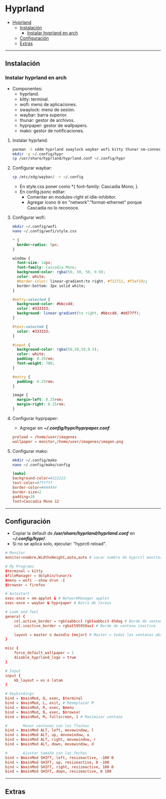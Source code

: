 # Hyprland

- [Hyprland](#hyprland)
  - [Instalación](#instalación)
    - [Instalar hyprland en arch](#instalar-hyprland-en-arch)
  - [Configuración](#configuración)
  - [Extras](#extras)

---

## Instalación

### Instalar hyprland en arch

- Componentes:
  - hyprland.
  - kitty: terminal.
  - wofi: menú de aplicaciones.
  - swaylock: menú de sesión.
  - waybar: barra superior.
  - thunar: gestor de archivos.
  - hyprpaper: gestor de wallpapers.
  - mako: gestor de notificaciones.

1. Instalar hyprland:

    ```sh
    pacman -S sddm hyprland swaylock waybar wofi kitty thunar nm-connection-editor hyprpaper ttf-cascadia-code
    mkdir -p ~/.config/hypr
    cp /usr/share/hyprland/hyprland.conf ~/.config/hypr
    ```

2. Configurar waybar:

    ```sh
    cp /etc/xdg/waybar/ -r ~/.config
    ```

    - En style.css poner como *{ font-family: Cascadia Mono; }.
    - En config.jsonc editar:
      - Comentar en modules-right el idle-inhibitor.
      - Agregar icono 🌐 en "network"."format-ethernet" porque Cascadia no lo reconoce.

3. Configurar wofi:

    ```sh
    mkdir ~/.config/wofi
    nano ~/.config/wofi/style.css
    ```

    ```css
    * {
      border-radius: 5px;
    }

    window {
      font-size: 14px;
      font-family: Cascadia Mono;
      background-color: rgba(50, 50, 50, 0.9);
      color: white;
      #border-color: linear-gradient(to right, #f12711, #f5af19);
      border-bottom: 3px solid white;
    }

    #entry:selected {
      background-color: #bbccdd;
      color: #333333;
      background: linear-gradient(to right, #bbccdd, #dd77ff);
    }

    #text:selected {
      color: #333333;
    }

    #input {
      background-color: rgba(50,50,50,0.5);
      color: white;
      padding: 0.25rem;
      font-weight: 700;
    }

    #entry {
      padding: 0.25rem;
    }

    image {
      margin-left: 0.25rem;
      margin-right: 0.25rem;
    }
    ```

4. Configurar hyprpaper:

    - Agregar en ***~/.config/hypr/hyprpaper.conf***:

    ```conf
    preload = /home/user/imagenes
    wallpaper = monitor,/home/user/imagenes/imagen.png
    ```

5. Configurar mako:

    ```sh
    mkdir ~/.config/mako
    nano ~/.config/mako/config
    ```

    ```conf
    [mako]
    background-color=#222222
    text-color=#ffffff
    border-color=#444444
    border-size=2
    padding=10
    font=Cascadia Mono 12
    ```

---

## Configuración

- Copiar la default de ***/usr/share/hyprland/hyprland.conf*** en ***~/.config/hypr/***.
- Si no se aplica solo, ejecutar: "hyprctl reload".

```conf
# Monitor
monitor=nombre,WidthxHeight,auto,auto # sacar nombre de hyprctl monitors all

# My Programs
$terminal = kitty
$fileManager = dolphin/tunar/x
$menu = wofi --show drun -I
$browser = firefox

# Autostart
exec-once = nm-applet & # NetworkManager applet
exec-once = waybar & hyprpaper # Barra de tareas

# Look and feel
general {
    col.active_border = rgb(aabbcc) rgb(aabbcc) 45deg # Borde de ventana activa
    col.inactive_border = rgba(595959aa) # Borde de ventana inactiva

    layout = master o dwindle (mejor) # Master = todas las ventanas abren a la izquierda y las otras se achican. Dwindle = las ventanas se abren en el cuadro donde tengo foco y las que estan en ese cuadro se acomodan
}

misc {
    force_default_wallpaper = 1
    disable_hyprland_logo = true
}

# Input
input {
    kb_layout = es o latam
}

# Keybindings
bind = $mainMod, Q, exec, $terminal
bind = $mainMod, L, exit, # Reemplazar M
bind = $mainMod, R, exec, $menu
bind = $mainMod, B, exec, $browser
bind = $mainMod, M, fullscreen, 1 # Maximizar ventana

#       Mover ventanas con las flechas
bind = $mainMod ALT, left, movewindow, l
bind = $mainMod ALT, up, movewindow, u
bind = $mainMod ALT, right, movewindow, r
bind = $mainMod ALT, down, movewindow, d

#       Ajustar tamaño con las fechas
bind = $mainMod SHIFT, left, resizeactive, -100 0
bind = $mainMod SHIFT, up, resizeactive, 0 -100
bind = $mainMod SHIFT, right, resizeactive, 100 0
bind = $mainMod SHIFT, down, resizeactive, 0 100
```

---

## Extras
